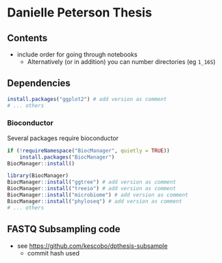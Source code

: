 # Danielle Peterson Thesis

## Contents

- include order for going through notebooks
  - Alternatively (or in addition) you can number directories (eg `1_16S`)

## Dependencies

```R
install.packages("ggplot2") # add version as comment
# ... others
```

### Bioconductor

Several packages require bioconductor

```R
if (!requireNamespace("BiocManager", quietly = TRUE))
    install.packages("BiocManager")
BiocManager::install()
```

```R
library(BiocManager)
BiocManager::install("ggtree") # add version as comment
BiocManager::install("treeio") # add version as comment
BiocManager::install("microbiome") # add version as comment
BiocManager::install("phyloseq") # add version as comment
# ... others
```


## FASTQ Subsampling code

- see https://github.com/kescobo/dpthesis-subsample
  - commit hash used